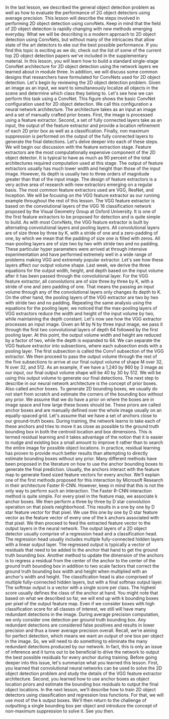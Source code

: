 In the last lesson, we described the general object detection problem as well as how to evaluate the performance of 2G object detectors using average precision. This lesson will describe the steps involved in performing 2D object detection using convNets. Keep in mind that the field of 2D object detection is rapidly changing with new methods emerging everyday. What we will be describing is a modern approach to 2D object detection using ConvNets, but without many of the intricacies that allow state of the art detectors to eke out the best possible performance. If you find this topic is exciting as we do, check out the list of some of the current top 2D object detection papers we've included in the supplementary material. In this lesson, you will learn how to build a standard single-stage ConvNet architecture for 2D object detection using the network layers we learned about in module three. In addition, we will discuss some common designs that researchers have formulated for ConvNets used for 2D object detection. Let's begin by reviewing the 2D object detection problem. Given an image as an input, we want to simultaneously localize all objects in the scene and determine which class they belong to. Let's see how we can perform this task using a ConvNet. This figure shows the basic ConvNet configuration used for 2D object detection. We call this configuration a neural network architecture. The architecture takes as an input an image and a set of manually crafted prior boxes. First, the image is processed using a feature extractor. Second, a set of fully connected layers take as an input, the output of the feature extractor and provide a location refinement of each 2D prior box as well as a classification. Finally, non maximum suppression is performed on the output of the fully connected layers to generate the final detections. Let's delve deeper into each of these steps. We will begin our discussion with the feature extraction stage. Feature extractors are the most computationally expensive component of the 2D object detector. It is typical to have as much as 90 percent of the total architectures required computation used at this stage. The output of feature extractors usually has much lower width and height than those of the input image. However, its depth is usually two to three orders of magnitude greater than that of the input image. The design of feature extractors is a very active area of research with new extractors emerging on a regular basis. The most common feature extractors used are VGG, ResNet, and Inception. We will be focusing on the VGG feature extractor as our running example throughout the rest of this lesson. The VGG feature extractor is based on the convolutional layers of the VGG 16 classification network proposed by the Visual Geometry Group at Oxford University. It is one of the first feature extractors to be proposed for detection and is quite simple to build. As with most ConvNets, the VGG feature extractor is built by alternating convolutional layers and pooling layers. All convolutional layers are of size three by three by K, with a stride of one and a zero-padding of one, by which we mean that the padding of size one is filled with zeros. All max-pooling layers are of size two by two with stride two and no padding. These particular hyper parameters were arrived at through intensive experimentation and have performed extremely well in a wide range of problems making VGG and extremely popular extractor. Let's see how these layers affect our output volume shape. Last week, we derive the three equations for the output width, height, and depth based on the input volume after it has been passed through the convolutional layer. For the VGG feature extractor, all convolutions are of size three by three by K, with a stride of one and zero padding of one. That means the passing an input volume through any of the convolutional layers only changes its depth to K. On the other hand, the pooling layers of the VGG extractor are two by two with stride two and no padding. Repeating the same analysis using the equations for the pooling layer, we noticed that the max-pooling layers of VGG extractors reduce the width and height of the input volume by two, while maintaining the depth constant. Let's now see how the VGG extractor processes an input image. Given an M by N by three input image, we pass it through the first two convolutional layers of depth 64 followed by the first pooling layer. At this point, the output volume width and height are reduced by a factor of two, while the depth is expanded to 64. We can separate the VGG feature extractor into subsections, where each subsection ends with a pooling layer. The first subsection is called the Conv1 subsection of the VGG extractor. We then proceed to pass the output volume through the rest of the five subsections to arrive at our final output volume of shape M over 32, N over 32, and 512. As an example, if we have a 1,240 by 960 by 3 image as our input, our final output volume shape will be 40 by 30 by 512. We will be using this output volume to generate our final detections. The next step to describe in our neural network architecture is the concept of prior boxes. Also called anchor boxes. To generate 2D bounding boxes, we usually do not start from scratch and estimate the corners of the bounding box without any prior. We assume that we do have a prior on where the boxes are in image space and how large these boxes should be. These priors are called anchor boxes and are manually defined over the whole image usually on an equally-spaced grid. Let's assume that we have a set of anchors close to our ground-truth boxes. During training, the network learns to take each of these anchors and tries to move it as close as possible to the ground truth bounding box in both the centroid location and box dimensions. This is termed residual learning and it takes advantage of the notion that it is easier to nudge and existing box a small amount to improve it rather than to search the entire image for possible object locations. In practice, residual learning has proven to provide much better results than attempting to directly estimate bounding boxes without any prior. Many different methods have been proposed in the literature on how to use the anchor bounding boxes to generate the final prediction. Usually, the anchors interact with the feature map to generate fixed sized feature vectors for every anchor. We'll explain one of the first methods proposed for this interaction by Microsoft Research in their architecture Faster R-CNN. However, keep in mind that this is not the only way to perform such an interaction. The Faster R-CNN interaction method is quite simple. For every pixel in the feature map, we associate k anchor boxes. We then perform a three by three by D star convolution operation on that pixels neighborhood. This results in a one by one by D star feature vector for that pixel. We use this one by one by D star feature vector as the feature vector of every one of the k anchors associated with that pixel. We then proceed to feed the extracted feature vector to the output layers in the neural network. The output layers of a 2D object detector usually comprise of a regression head and a classification head. The regression head usually includes multiple fully-connected hidden layers with a linear output layer. The regressed output is typically a vector of residuals that need to be added to the anchor that hand to get the ground truth bounding box. Another method to update the dimension of the anchors is to regress a residual from the center of the anchor to the center of the ground truth bounding box in addition to two scale factors that correct the ground truth bounding box width and height when multiplied with an anchor's width and height. The classification head is also comprised of multiple fully-connected hidden layers, but with a final softmax output layer. The softmax output is a vector with a single score per class. The highest score usually defines the class of the anchor at hand. You might note that based on what we described so far, we will end up with k bounding boxes per pixel of the output feature map. Even if we consider boxes with high classification score for all classes of interest, we still will have many redundant detections in the image. During average precision computation, we only consider one detection per ground truth bounding box. Any redundant detections are considered false positives and results in lower precision and thus a lower average precision overall. Recall, we're aiming for perfect detection, which means we want an output of one box per object in the image. So, we will need to do something to eliminate the many redundant detections produced by our network. In fact, this is only an issue of inference and it turns out to be beneficial to drive the network to output the best possible residuals for every anchor during training. Before going deeper into this issue, let's summarize what you learned this lesson. First, you learned that convolutional neural networks can be used to solve the 2D object detection problem and study the details of the VGG feature extractor architecture. Second, you learned how to use anchor boxes as object location priors and estimate the bounding box residuals to output the final object locations. In the next lesson, we'll describe how to train 2D object detectors using classification and regression loss functions. For that, we will use most of the k output boxes. We'll then return to the challenge of outputting a single bounding box per object and introduce the concept of non-maximum suppression to solve it. See you then.